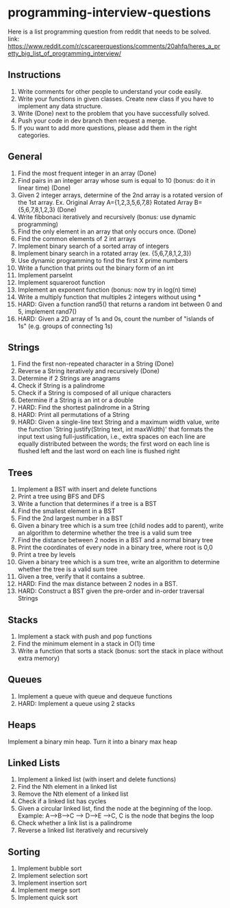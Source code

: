 # programming-interview-questions
Here is a list programming question from reddit that needs to be solved.
link: https://www.reddit.com/r/cscareerquestions/comments/20ahfq/heres_a_pretty_big_list_of_programming_interview/

## Instructions 
1. Write comments for other people to understand your code easily.
2. Write your functions in given classes. Create new class if you have to implement any data structure.
3. Write (Done) next to the problem that you have successfully solved.
4. Push your code in dev branch then request a merge.
5. If you want to add more questions, please add them in the right categories.


## General
1. Find the most frequent integer in an array (Done)
2. Find pairs in an integer array whose sum is equal to 10 (bonus: do it in linear time) (Done)
3. Given 2 integer arrays, determine of the 2nd array is a rotated version of the 1st array. Ex. Original Array A={1,2,3,5,6,7,8} Rotated Array B={5,6,7,8,1,2,3} (Done)
4. Write fibbonaci iteratively and recursively (bonus: use dynamic programming)
5. Find the only element in an array that only occurs once. (Done)
6. Find the common elements of 2 int arrays
7. Implement binary search of a sorted array of integers
8. Implement binary search in a rotated array (ex. {5,6,7,8,1,2,3})
9. Use dynamic programming to find the first X prime numbers
10. Write a function that prints out the binary form of an int
11. Implement parseInt
12. Implement squareroot function
13. Implement an exponent function (bonus: now try in log(n) time)
14. Write a multiply function that multiples 2 integers without using *
15. HARD: Given a function rand5() that returns a random int between 0 and 5, implement rand7()
16. HARD: Given a 2D array of 1s and 0s, count the number of "islands of 1s" (e.g. groups of connecting 1s)

## Strings
1. Find the first non-repeated character in a String (Done)
2. Reverse a String iteratively and recursively (Done)
3. Determine if 2 Strings are anagrams
4. Check if String is a palindrome
5. Check if a String is composed of all unique characters
6. Determine if a String is an int or a double
7. HARD: Find the shortest palindrome in a String
8. HARD: Print all permutations of a String
9. HARD: Given a single-line text String and a maximum width value, write the function 'String justify(String text, int maxWidth)' that formats the input text using full-justification, i.e., extra spaces on each line are equally distributed between the words; the first word on each line is flushed left and the last word on each line is flushed right

## Trees
1. Implement a BST with insert and delete functions
2. Print a tree using BFS and DFS
3. Write a function that determines if a tree is a BST
4. Find the smallest element in a BST
5. Find the 2nd largest number in a BST
6. Given a binary tree which is a sum tree (child nodes add to parent), write an algorithm to determine whether the tree is a valid sum tree
7. Find the distance between 2 nodes in a BST and a normal binary tree
8. Print the coordinates of every node in a binary tree, where root is 0,0
9. Print a tree by levels
10. Given a binary tree which is a sum tree, write an algorithm to determine whether the tree is a valid sum tree
11. Given a tree, verify that it contains a subtree.
12. HARD: Find the max distance between 2 nodes in a BST.
13. HARD: Construct a BST given the pre-order and in-order traversal Strings

## Stacks
1. Implement a stack with push and pop functions
2. Find the minimum element in a stack in O(1) time
3. Write a function that sorts a stack (bonus: sort the stack in place without extra memory)

## Queues
1. Implement a queue with queue and dequeue functions
2. HARD: Implement a queue using 2 stacks

## Heaps
Implement a binary min heap. Turn it into a binary max heap

## Linked Lists
1. Implement a linked list (with insert and delete functions)
2. Find the Nth element in a linked list
3. Remove the Nth element of a linked list
4. Check if a linked list has cycles
5. Given a circular linked list, find the node at the beginning of the loop. Example: A-->B-->C --> D-->E -->C, C is the node that begins the loop
6. Check whether a link list is a palindrome
7. Reverse a linked list iteratively and recursively

## Sorting
1. Implement bubble sort
2. Implement selection sort
3. Implement insertion sort
4. Implement merge sort
5. Implement quick sort
